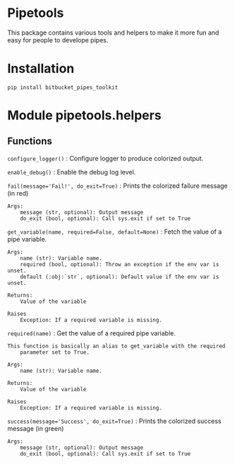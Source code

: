 Pipetools
=========
This package contains various tools and helpers to make it more fun and easy for people to develope pipes.

Installation
============

`pip install bitbucket_pipes_toolkit`

Module pipetools.helpers
========================

Functions
---------

`configure_logger()`
:   Configure logger to produce colorized output.

`enable_debug()`
:   Enable the debug log level.

`fail(message='Fail!', do_exit=True)`
:   Prints the colorized failure message (in red)
    
    Args:
        message (str, optional): Output message
        do_exit (bool, optional): Call sys.exit if set to True

`get_variable(name, required=False, default=None)`
:   Fetch the value of a pipe variable.
    
    Args:
        name (str): Variable name.
        required (bool, optional): Throw an exception if the env var is unset.
        default (:obj:`str`, optional): Default value if the env var is unset.
    
    Returns:
        Value of the variable
    
    Raises
        Exception: If a required variable is missing.

`required(name)`
:   Get the value of a required pipe variable.
    
    This function is basically an alias to get_variable with the required 
        parameter set to True.
    
    Args:
        name (str): Variable name.
    
    Returns:
        Value of the variable
    
    Raises
        Exception: If a required variable is missing.

`success(message='Success', do_exit=True)`
:   Prints the colorized success message (in green)
    
    Args:
        message (str, optional): Output message
        do_exit (bool, optional): Call sys.exit if set to True
